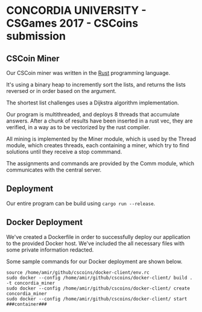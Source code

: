 # CONCORDIA UNIVERSITY - CSGames 2017 - CSCoins submission

## CSCoin Miner

Our CSCoin miner was written in the [Rust](https://www.rust-lang.org/en-US/) programming language.

It's using a binary heap to incremently sort the lists, and returns the lists reversed or in order based on the argument.

The shortest list challenges uses a Dijkstra algorithm implementation.

Our program is multithreaded, and deploys 8 threads that accumulate answers. After a chunk of results have been inserted in a rust vec, they are verified, in a way as to be vectorized by the rust compiler.

All mining is implemented by the Miner module, which is used by the Thread module, which creates threads, each containing a miner, which try to find solutions until they receive a stop commmand.

The assignments and commands are provided by the Comm module, which communicates with the central server.


## Deployment

Our entire program can be build using `cargo run --release`.

## Docker Deployment

We've created a Dockerfile in order to successfully deploy our application to the provided Docker host. We've included the all necessary files with some private information redacted.

Some sample commands for our Docker deployment are shown below.
```
source /home/amir/github/cscoins/docker-client/env.rc
sudo docker --config /home/amir/github/cscoins/docker-client/ build . -t concordia_miner
sudo docker --config /home/amir/github/cscoins/docker-client/ create concordia_miner
sudo docker --config /home/amir/github/cscoins/docker-client/ start ###container###
```
